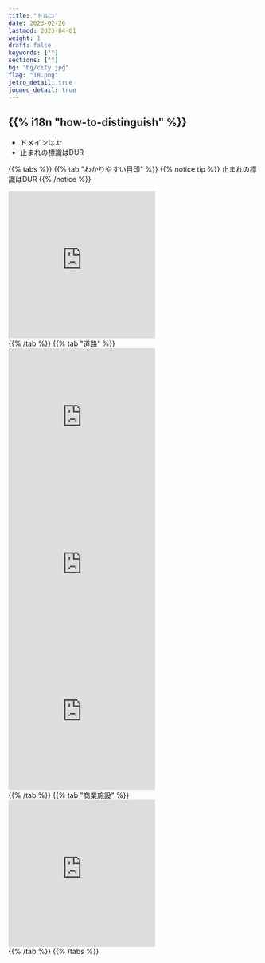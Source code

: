 ```yaml
---
title: "トルコ"
date: 2023-02-26
lastmod: 2023-04-01
weight: 1
draft: false
keywords: [""]
sections: [""]
bg: "bg/city.jpg"
flag: "TR.png"
jetro_detail: true
jogmec_detail: true
---
```


<div class="main-desciption country-description">
    <h2 class="section-title">{{% i18n "how-to-distinguish" %}}</h2>
    <ul class="rule-list">
        <li>ドメインは<span class="quiz">.tr</span></li>
        <li>止まれの標識は<span class="quiz">DUR</span></li>
    </ul>
</div>

{{% tabs  %}}
{{% tab "わかりやすい目印" %}}
{{% notice tip %}}
止まれの標識は<span class="quiz">DUR</span>
{{% /notice %}}
<div class="googlemap-if">
<iframe src="https://www.google.com/maps/embed?pb=!4v1679329429724!6m8!1m7!1stlR0bfMutQCq8lt8DCFKrQ!2m2!1d41.13258238720963!2d29.28276451037982!3f258.73513046843476!4f-0.699127415117772!5f3.325193203789971" width="295" height="295" style="border:0;" allowfullscreen="" loading="lazy" referrerpolicy="no-referrer-when-downgrade"></iframe>
</div>
{{% /tab %}}
{{% tab "道路" %}}
<div class="googlemap-if">
<iframe src="https://www.google.com/maps/embed?pb=!4v1679329469044!6m8!1m7!1soqaWbeWVN_QyDyyBVko1dg!2m2!1d41.13248579407155!2d29.2826494663796!3f251.79223067568702!4f2.6623459284602404!5f2.848163953827137" width="295" height="295" style="border:0;" allowfullscreen="" loading="lazy" referrerpolicy="no-referrer-when-downgrade"></iframe>
<iframe src="https://www.google.com/maps/embed?pb=!4v1679329722325!6m8!1m7!1snKzr4d-wPnRhDiJyGkZOow!2m2!1d41.02454667383204!2d29.10670370604684!3f60.71658378554916!4f-10.171697281302357!5f3.325193203789971" width="295" height="295" style="border:0;" allowfullscreen="" loading="lazy" referrerpolicy="no-referrer-when-downgrade"></iframe>
<iframe src="https://www.google.com/maps/embed?pb=!4v1679329756533!6m8!1m7!1s3vdAuV6OIG7P_HL-nvEdhQ!2m2!1d41.02457377261236!2d29.10650188467225!3f95.93134351157076!4f-10.68951990574837!5f3.278673704854542" width="295" height="295" style="border:0;" allowfullscreen="" loading="lazy" referrerpolicy="no-referrer-when-downgrade"></iframe>
</div>
{{% /tab %}}
{{% tab "商業施設" %}}
<div class="googlemap-if">
<iframe src="https://www.google.com/maps/embed?pb=!4v1679329287776!6m8!1m7!1sIPLEeCdnpTw7Hzu6TYeM7A!2m2!1d40.98721208726514!2d29.02840835541119!3f149.76546718885277!4f8.68972599622029!5f1.6882423387267758" width="295" height="295" style="border:0;" allowfullscreen="" loading="lazy" referrerpolicy="no-referrer-when-downgrade"></iframe>
</div>
{{% /tab %}}
{{% /tabs %}}
